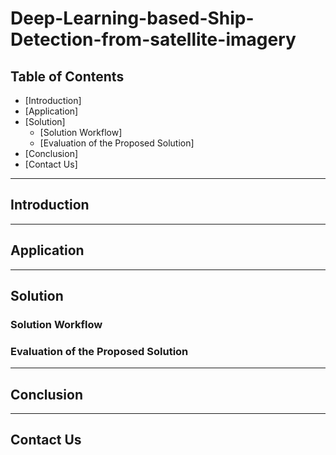 # Deep-Learning-based-Ship-Detection-from-satellite-imagery

## Table of Contents ##

* [Introduction]
* [Application]
* [Solution]
  * [Solution Workflow]
  * [Evaluation of the Proposed Solution]
* [Conclusion]
* [Contact Us]

- - - -

## Introduction  ##



- - - -

## Application ##



- - - -

## Solution ##

### Solution Workflow ###



### Evaluation of the Proposed Solution ###



- - - -

## Conclusion ##



- - - -

## Contact Us ##

